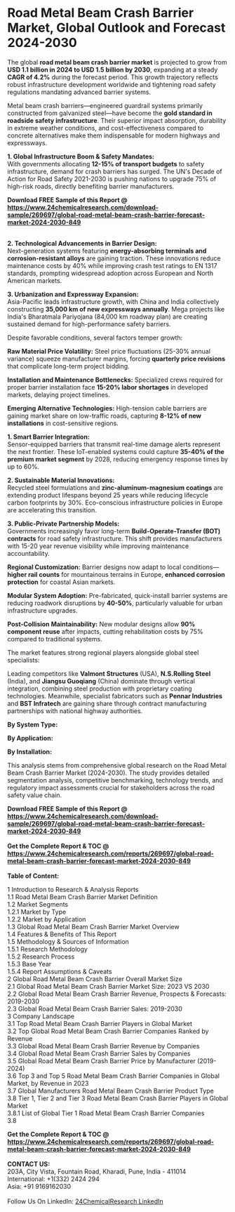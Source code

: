 <h1>Road Metal Beam Crash Barrier Market, Global Outlook and Forecast 2024-2030</h1><p>The global <strong>road metal beam crash barrier market</strong> is projected to grow from <strong>USD 1.1 billion in 2024 to USD 1.5 billion by 2030</strong>, expanding at a steady <strong>CAGR of 4.2%</strong> during the forecast period. This growth trajectory reflects robust infrastructure development worldwide and tightening road safety regulations mandating advanced barrier systems.</p><p>Metal beam crash barriers—engineered guardrail systems primarily constructed from galvanized steel—have become the <strong>gold standard in roadside safety infrastructure</strong>. Their superior impact absorption, durability in extreme weather conditions, and cost-effectiveness compared to concrete alternatives make them indispensable for modern highways and expressways.</p><p><strong>1. Global Infrastructure Boom &amp; Safety Mandates:</strong><br>
With governments allocating <strong>12-15% of transport budgets</strong> to safety infrastructure, demand for crash barriers has surged. The UN's Decade of Action for Road Safety 2021-2030 is pushing nations to upgrade 75% of high-risk roads, directly benefiting barrier manufacturers.</p><div><b>Download FREE Sample of this Report @ 
            <a href="https://www.24chemicalresearch.com/download-sample/269697/global-road-metal-beam-crash-barrier-forecast-market-2024-2030-849">
            https://www.24chemicalresearch.com/download-sample/269697/global-road-metal-beam-crash-barrier-forecast-market-2024-2030-849</a></b></div><br><p><strong>2. Technological Advancements in Barrier Design:</strong><br>
Next-generation systems featuring <strong>energy-absorbing terminals and corrosion-resistant alloys</strong> are gaining traction. These innovations reduce maintenance costs by 40% while improving crash test ratings to EN 1317 standards, prompting widespread adoption across European and North American markets.</p><p><strong>3. Urbanization and Expressway Expansion:</strong><br>
Asia-Pacific leads infrastructure growth, with China and India collectively constructing <strong>35,000 km of new expressways annually</strong>. Mega projects like India's Bharatmala Pariyojana (84,000 km roadway plan) are creating sustained demand for high-performance safety barriers.</p><p>Despite favorable conditions, several factors temper growth:</p><p><strong>Raw Material Price Volatility:</strong> Steel price fluctuations (25-30% annual variance) squeeze manufacturer margins, forcing <strong>quarterly price revisions</strong> that complicate long-term project bidding.</p><p><strong>Installation and Maintenance Bottlenecks:</strong> Specialized crews required for proper barrier installation face <strong>15-20% labor shortages</strong> in developed markets, delaying project timelines.</p><p><strong>Emerging Alternative Technologies:</strong> High-tension cable barriers are gaining market share on low-traffic roads, capturing <strong>8-12% of new installations</strong> in cost-sensitive regions.</p><p><strong>1. Smart Barrier Integration:</strong><br>
Sensor-equipped barriers that transmit real-time damage alerts represent the next frontier. These IoT-enabled systems could capture <strong>35-40% of the premium market segment</strong> by 2028, reducing emergency response times by up to 60%.</p><p><strong>2. Sustainable Material Innovations:</strong><br>
Recycled steel formulations and <strong>zinc-aluminum-magnesium coatings</strong> are extending product lifespans beyond 25 years while reducing lifecycle carbon footprints by 30%. Eco-conscious infrastructure policies in Europe are accelerating this transition.</p><p><strong>3. Public-Private Partnership Models:</strong><br>
Governments increasingly favor long-term <strong>Build-Operate-Transfer (BOT) contracts</strong> for road safety infrastructure. This shift provides manufacturers with 15-20 year revenue visibility while improving maintenance accountability.</p><p><strong>Regional Customization:</strong> Barrier designs now adapt to local conditions—<strong>higher rail counts</strong> for mountainous terrains in Europe, <strong>enhanced corrosion protection</strong> for coastal Asian markets.</p><p><strong>Modular System Adoption:</strong> Pre-fabricated, quick-install barrier systems are reducing roadwork disruptions by <strong>40-50%</strong>, particularly valuable for urban infrastructure upgrades.</p><p><strong>Post-Collision Maintainability:</strong> New modular designs allow <strong>90% component reuse</strong> after impacts, cutting rehabilitation costs by 75% compared to traditional systems.</p><p>The market features strong regional players alongside global steel specialists:</p><p>Leading competitors like <strong>Valmont Structures</strong> (USA), <strong>N.S.Rolling Steel</strong> (India), and <strong>Jiangsu Guoqiang</strong> (China) dominate through vertical integration, combining steel production with proprietary coating technologies. Meanwhile, specialist fabricators such as <strong>Pennar Industries</strong> and <strong>BST Infratech</strong> are gaining share through contract manufacturing partnerships with national highway authorities.</p><p><strong>By System Type:</strong></p><p><strong>By Application:</strong></p><p><strong>By Installation:</strong></p><p>This analysis stems from comprehensive global research on the Road Metal Beam Crash Barrier Market (2024-2030). The study provides detailed segmentation analysis, competitive benchmarking, technology trends, and regulatory impact assessments crucial for stakeholders across the road safety value chain.</p><div><b>Download FREE Sample of this Report @ 
            <a href="https://www.24chemicalresearch.com/download-sample/269697/global-road-metal-beam-crash-barrier-forecast-market-2024-2030-849">
            https://www.24chemicalresearch.com/download-sample/269697/global-road-metal-beam-crash-barrier-forecast-market-2024-2030-849</a></b></div><br><div><b>Get the Complete Report & TOC @ 
            <a href="https://www.24chemicalresearch.com/reports/269697/global-road-metal-beam-crash-barrier-forecast-market-2024-2030-849">
            https://www.24chemicalresearch.com/reports/269697/global-road-metal-beam-crash-barrier-forecast-market-2024-2030-849</a></b></div><br>
            <b>Table of Content:</b><p>1 Introduction to Research & Analysis Reports<br />
    1.1 Road Metal Beam Crash Barrier Market Definition<br />
    1.2 Market Segments<br />
        1.2.1 Market by Type<br />
        1.2.2 Market by Application<br />
    1.3 Global Road Metal Beam Crash Barrier Market Overview<br />
    1.4 Features & Benefits of This Report<br />
    1.5 Methodology & Sources of Information<br />
        1.5.1 Research Methodology<br />
        1.5.2 Research Process<br />
        1.5.3 Base Year<br />
        1.5.4 Report Assumptions & Caveats<br />
2 Global Road Metal Beam Crash Barrier Overall Market Size<br />
    2.1 Global Road Metal Beam Crash Barrier Market Size: 2023 VS 2030<br />
    2.2 Global Road Metal Beam Crash Barrier Revenue, Prospects & Forecasts: 2019-2030<br />
    2.3 Global Road Metal Beam Crash Barrier Sales: 2019-2030<br />
3 Company Landscape<br />
    3.1 Top Road Metal Beam Crash Barrier Players in Global Market<br />
    3.2 Top Global Road Metal Beam Crash Barrier Companies Ranked by Revenue<br />
    3.3 Global Road Metal Beam Crash Barrier Revenue by Companies<br />
    3.4 Global Road Metal Beam Crash Barrier Sales by Companies<br />
    3.5 Global Road Metal Beam Crash Barrier Price by Manufacturer (2019-2024)<br />
    3.6 Top 3 and Top 5 Road Metal Beam Crash Barrier Companies in Global Market, by Revenue in 2023<br />
    3.7 Global Manufacturers Road Metal Beam Crash Barrier Product Type<br />
    3.8 Tier 1, Tier 2 and Tier 3 Road Metal Beam Crash Barrier Players in Global Market<br />
        3.8.1 List of Global Tier 1 Road Metal Beam Crash Barrier Companies<br />
        3.8</p><div><b>Get the Complete Report & TOC @ 
            <a href="https://www.24chemicalresearch.com/reports/269697/global-road-metal-beam-crash-barrier-forecast-market-2024-2030-849">
            https://www.24chemicalresearch.com/reports/269697/global-road-metal-beam-crash-barrier-forecast-market-2024-2030-849</a></b></div><br><b>CONTACT US:</b><br>
            203A, City Vista, Fountain Road, Kharadi, Pune, India - 411014<br>
            International: +1(332) 2424 294<br>
            Asia: +91 9169162030 <br><br>
            Follow Us On LinkedIn: <a href="https://www.linkedin.com/company/24chemicalresearch/">24ChemicalResearch LinkedIn</a>